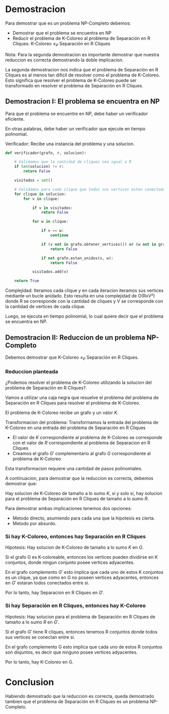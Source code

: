 # Demostracion

Para demostrar que es un problema NP-Completo debemos:
- Demostrar que el problema se encuentra en NP
- Reducir el problema de K-Coloreo al problema de Separación en R Cliques: K-Coloreo $\leq_P$ Separación en R Cliques

Nota: Para la segunda demostracion es importante demostrar que nuestra reduccion es correcta demostrando
la doble implicacion.

La segunda demostracion nos indica que el problema de Separación en R Cliques es al menos tan dificil de resolver
como el problema de K-Coloreo. Esto significa que resolver el problema de K-Coloreo puede ser
transformado en resolver el problema de Separación en R Cliques.

## Demostracion I: El problema se encuentra en NP

Para que el problema se encuentre en NP, debe haber un verificador eficiente.

En otras palabras, debe haber un verificador que ejecute en tiempo polinomial.

Verificador: Recibe una instancia del problema y una solucion.

```py
def verificador(grafo, r, solucion):

    # Validamos que la cantidad de cliques sea igual a R
    if len(solucion) != r:
        return False

    visitados = set()

    # Validamos para cada clique que todos sus vertices esten conectados entre si
    for clique in solucion:
        for v in clique:

            if v in visitados:
                return False

            for w in clique:

                if v == w:
                    continue

                if (v not in grafo.obtener_vertices()) or (w not in grafo.obtener_vertices()):
                    return False

                if not grafo.estan_unidos(v, w):
                    return False

            visitados.add(v)

    return True
```

Complejidad: Iteramos cada clique y en cada iteracion iteramos sus vertices mediante un bucle anidado. Esto resulta en una complejidad 
de O(RxV²) donde R se corresponde con la cantidad de cliques y V se corresponde con la cantidad de vertices de cada clique.

Luego, se ejecuta en tiempo polinomial, lo cual quiere decir que el problema se encuentra en NP.

## Demostracion II: Reduccion de un problema NP-Completo

Debemos demostrar que K-Coloreo $\leq_P$ Separación en R Cliques.

### Reduccion planteada

¿Podemos resolver el problema de K-Coloreo utilizando la solucion del problema de Separación en R Cliques?.

Vamos a utilizar una caja negra que resuelve el problema del problema de Separación en R Cliques para resolver el problema de K-Coloreo.

El problema de K-Coloreo recibe un grafo y un valor $K$.

Transformacion del problema: Transformamos la entrada del problema de K-Coloreo en una entrada del problema de Separación en R Cliques
- El valor de $K$ correspondiente al problema de K-Coloreo se corresponde con el valor de $R$ correspondiente al problema de Separacion en R Cliques
- Creamos el grafo $G'$ complementario al grafo $G$ correspondiente al problema de K-Coloreo

Esta transformacion requiere una cantidad de pasos polinomiales.

A continuacion, para demostrar que la reduccion es correcta, debemos demostrar que:

Hay solucion de K-Coloreo de tamaño a lo sumo $K$, si y solo si, hay solucion para el problema de Separación en R Cliques de tamaño a lo sumo $R$.

Para demostrar ambas implicaciones tenemos dos opciones:
- Metodo directo, asumiendo para cada una que la hipotesis es cierta.
- Metodo por absurdo.

### Si hay K-Coloreo, entonces hay Separación en R Cliques

Hipotesis: Hay solucion de K-Coloreo de tamaño a lo sumo $K$ en $G$.

Si el grafo G es K-coloreable, entonces los vertices pueden dividirse en K conjuntos, donde ningun conjunto posee vertices adyacentes.

En el grafo complemento $G'$ esto implica que cada uno de estos K conjuntos es un clique, ya que como en G no poseen vertices adyacentes,
entonces en $G'$ estaran todos conectados entre si.

Por lo tanto, hay Separacion en R Cliques en $G'$.

### Si hay Separación en R Cliques, entonces hay K-Coloreo

Hipotesis: Hay solucion para el problema de Separación en R Cliques de tamaño a lo sumo $R$ en $G'$.

Si el grafo $G'$ tiene R cliques, entonces tenemos R conjuntos donde todos sus vertices se conectan entre si.

En el grafo complemento G esto implica que cada uno de estos R conjuntos son disjuntos, es decir que ninguno posee vertices adyacentes.

Por lo tanto, hay K-Coloreo en G.

# Conclusion

Habiendo demostrado que la reduccion es correcta, queda demostrado tambien que el problema de Separación en R Cliques es un problema NP-Completo.